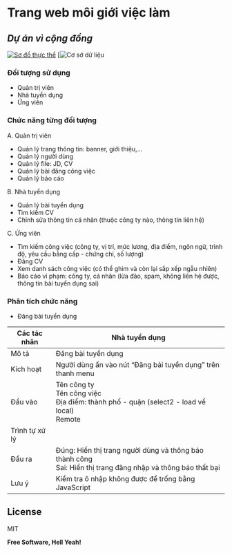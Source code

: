 # Trang web môi giới việc làm
## _Dự án vì cộng đồng_
[![Sơ đồ thực thể](https://app.diagrams.net/images/favicon-32x32.png)](https://drive.google.com/file/d/1CIiWkZ25f-Pu1gYtNiLrdV2dG-IGLmrI/view?usp=sharing)
[![Cơ sở dữ liệu](https://docs.google.com/spreadsheets/d/1k0TEgq5_6LldRxVwSTqpFD4Nd6u8_f6bzy8TnV7oOPo/edit?usp=sharing)

### Đối tượng sử dụng
- Quản trị viên
- Nhà tuyển dụng
- Ứng viên

### Chức năng từng đối tượng
A. Quản trị viên
- Quản lý trang thông tin: banner, giới thiệu,…
- Quản lý người dùng
- Quản lý file: JD, CV
- Quản lý bài đăng công việc
- Quản lý báo cáo

B. Nhà tuyển dụng
- Quản lý bài tuyển dụng
- Tìm kiếm CV
- Chỉnh sửa thông tin cá nhân (thuộc công ty nào, thông tin liên hệ)

C. Ứng viên
- Tìm kiếm công việc (công ty, vị trí, mức lương, địa điểm, ngôn ngữ, trình độ, yêu cầu bằng cấp - chứng chỉ, số lượng)
- Đăng CV
- Xem danh sách công việc (có thể ghim và còn lại sắp xếp ngẫu nhiên)
- Báo cáo vi phạm: công ty, cá nhân (lừa đảo, spam, không liên hệ được, thông tin bài tuyển dụng sai)

### Phân tích chức năng

- Đăng bài tuyển dụng

| Các tác nhân | Nhà tuyển dụng |
| ------ | ------ |
| Mô tả | Đăng bài tuyển dụng |
| Kích hoạt | Người dùng ấn vào nút “Đăng bài tuyển dụng” trên thanh menu |
| Đầu vào | Tên công ty<br>Tên công việc<br>Địa điểm: thành phố - quận (select2 - load về local)<br>Remote | Local? (checkbox)<br>Có cho part time không? (radio)<br>Mức lương (slidebar)<br>Ngôn ngữ (multiple select2)<br>Yêu cầu thêm (textarea)<br>Thời gian<br>Số lượng<br>File JD |
| Trình tự xử lý | |
| Đầu ra | Đúng: Hiển thị trang người dùng và thông báo thành công<br>Sai: Hiển thị trang đăng nhập và thông báo thất bại |
| Lưu ý | Kiểm tra ô nhập không được để trống bằng JavaScript |


## License

MIT

**Free Software, Hell Yeah!**
